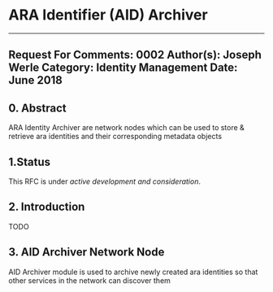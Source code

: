 ARA Identifier (AID) Archiver
=========================

---
Request For Comments: 0002
Author(s): Joseph Werle
Category: Identity Management
Date: June 2018
---


## 0. Abstract
ARA Identity Archiver are network nodes which can be used to store &
retrieve ara identities and their corresponding metadata objects

## 1.Status

This RFC is under _active development and consideration_.

## 2. Introduction
TODO

## 3. AID Archiver Network Node
AID Archiver module is used to archive newly created ara identities so that
other services in the network can discover them
